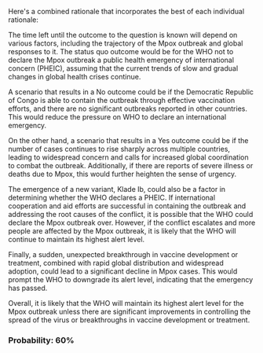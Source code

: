 Here's a combined rationale that incorporates the best of each individual rationale:

The time left until the outcome to the question is known will depend on various factors, including the trajectory of the Mpox outbreak and global responses to it. The status quo outcome would be for the WHO not to declare the Mpox outbreak a public health emergency of international concern (PHEIC), assuming that the current trends of slow and gradual changes in global health crises continue.

A scenario that results in a No outcome could be if the Democratic Republic of Congo is able to contain the outbreak through effective vaccination efforts, and there are no significant outbreaks reported in other countries. This would reduce the pressure on WHO to declare an international emergency.

On the other hand, a scenario that results in a Yes outcome could be if the number of cases continues to rise sharply across multiple countries, leading to widespread concern and calls for increased global coordination to combat the outbreak. Additionally, if there are reports of severe illness or deaths due to Mpox, this would further heighten the sense of urgency.

The emergence of a new variant, Klade Ib, could also be a factor in determining whether the WHO declares a PHEIC. If international cooperation and aid efforts are successful in containing the outbreak and addressing the root causes of the conflict, it is possible that the WHO could declare the Mpox outbreak over. However, if the conflict escalates and more people are affected by the Mpox outbreak, it is likely that the WHO will continue to maintain its highest alert level.

Finally, a sudden, unexpected breakthrough in vaccine development or treatment, combined with rapid global distribution and widespread adoption, could lead to a significant decline in Mpox cases. This would prompt the WHO to downgrade its alert level, indicating that the emergency has passed.

Overall, it is likely that the WHO will maintain its highest alert level for the Mpox outbreak unless there are significant improvements in controlling the spread of the virus or breakthroughs in vaccine development or treatment.

### Probability: 60%